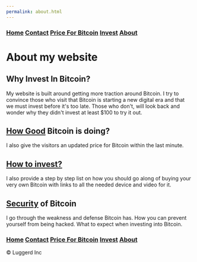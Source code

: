 ```yaml
---
permalink: about.html
---
```


### [Home](index.md)  [Contact](contact.html) [Price For Bitcoin](gains.html) [Invest](invest.html) [About](about.html) 

# About my website
## Why Invest In Bitcoin?
My website is built around getting more traction around Bitcoin. 
I try to convince those who visit that Bitcoin is starting a new digital era and that we must invest before it's too late.
Those who don't, will look back and wonder why they didn't invest at least $100 to try it out. 
## [How Good](gains.html) Bitcoin is doing?
I also give the visitors an updated price for Bitcoin within the last minute.
## [How to invest?](invest.html)
I also provide a step by step list on how you should go along of buying your very own Bitcoin with
links to all the needed device and video for it.
## [Security]() of Bitcoin
I go through the weakness and defense Bitcoin has. How you can prevent yourself from being hacked.
What to expect when investing into Bitcoin.

### [Home](index.md)  [Contact](contact.html) [Price For Bitcoin](gains.html) [Invest](invest.html) [About](about.html) 

<div class="navbar-text pull-left">
    &copy; Luggerd Inc
    </div>
